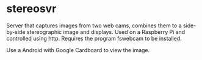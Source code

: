 # stereosvr
Server that captures images from two web cams, combines them to a side-by-side stereographic image and displays. Used on a Raspberry Pi and controlled using http. Requires the program fswebcam to be installed.

Use a Android with Google Cardboard to view the image.
